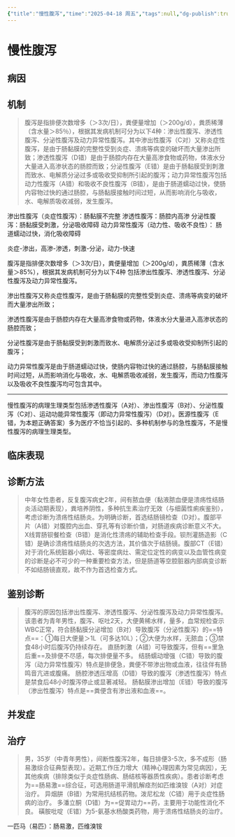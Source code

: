 ```yaml
---
{"title":"慢性腹泻","time":"2025-04-18 周五","tags":null,"dg-publish":true,"permalink":"/200 学习/208 内科学/第04篇 消化系统/第23章 慢性腹泻/慢性腹泻/","dgPassFrontmatter":true,"created":"2025-04-18T13:12:59.734+08:00","updated":"2025-04-18T13:19:57.977+08:00"}
---
```


# 慢性腹泻
## 病因
## 机制
> 腹泻是指排便次数增多（＞3次/日），粪便量增加（＞200g/d），粪质稀薄（含水量＞85％），根据其发病机制可分为以下4种：渗出性腹泻、渗透性腹泻、分泌性腹泻及动力异常性腹泻。其中渗出性腹泻（C对）又称炎症性腹泻，是由于肠黏膜的完整性受到炎症、溃疡等病变的破坏而大量渗出所致；渗透性腹泻（D错）是由于肠腔内存在大量高渗食物或药物，体液水分大量进入高渗状态的肠腔而致；分泌性腹泻（E错）是由于肠黏膜受到刺激而致水、电解质分泌过多或吸收受抑制所引起的腹泻；动力异常性腹泻包括动力性腹泻（A错）和吸收不良性腹泻（B错），是由于肠道蠕动过快，使肠内容物过快的通过肠腔，与肠黏膜接触时间过短，从而影响消化与吸收，水、电解质吸收减弱，发生腹泻。

渗出性腹泻（炎症性腹泻）：肠黏膜不完整
渗透性腹泻：肠腔内高渗
分泌性腹泻：肠黏膜受刺激，分泌吸收障碍
动力异常性腹泻（动力性、吸收不良性）：
肠道蠕动过快，消化吸收障碍

炎症-渗出，高渗-渗透，刺激-分泌，动力-快速

腹泻是指排便次数增多（＞3次/日），粪便量增加（＞200g/d），粪质稀薄（含水量＞85%），根据其发病机制可分为以下4种
包括渗出性腹泻、渗透性腹泻、分泌性腹泻及动力异常性腹泻。


渗出性腹泻又称炎症性腹泻，是由于肠黏膜的完整性受到炎症、溃疡等病变的破坏而大量渗出所致；

渗透性腹泻是由于肠腔内存在大量高渗食物或药物，体液水分大量进入高渗状态的肠腔而致；

分泌性腹泻是由于肠黏膜受到刺激而致水、电解质分泌过多或吸收受抑制所引起的腹泻；

动力异常性腹泻是由于肠道蠕动过快，使肠内容物过快的通过肠腔，与肠黏膜接触时间过短，从而影响消化与吸收，水、电解质吸收减弱，发生腹泻，而动力性腹泻以及吸收不良性腹泻均可包含其中。
***
慢性腹泻的病理生理类型包括渗透性腹泻（A对）、渗出性腹泻（B对）、分泌性腹泻（C对）、运动功能异常性腹泻（即动力异常性腹泻）（D对）。医源性腹泻（E错，为本题正确答案）多为医疗不恰当引起的、多种机制参与的急性腹泻，不是慢性腹泻的病理生理类型。
## 临床表现
## 诊断方法
> 中年女性患者，反复腹泻病史2年，间有脓血便（黏液脓血便是溃疡性结肠炎活动期表现），粪培养阴性，多种抗生素治疗无效（与细菌性痢疾鉴别），考虑诊断为溃疡性结肠炎。为明确诊断，首选结肠镜检查（D对）。腹部平片（A错）对腹腔内出血、穿孔等有诊断价值，对肠道疾病诊断意义不大。X线胃肠钡餐检查（B错）是消化性溃疡的辅助检查手段。钡剂灌肠造影（C错）是确诊溃疡性结肠炎的次选方法，其价值次于结肠镜。腹部CT（E错）对于消化系统脏器小病灶、等密度病灶、需定位定性的病变以及血管性病变的诊断是必不可少的一种重要检查方法，但是肠道等空腔脏器内部病变诊断不如结肠镜直观，故不作为首选检查方式。
## 鉴别诊断
> 腹泻的原因包括渗出性腹泻、渗透性腹泻、分泌性腹泻及动力异常性腹泻。该患者为青年男性，腹泻、呕吐2天，大便黄稀水样，量多，血常规检查示WBC正常，符合肠黏膜分泌增加（B对）导致腹泻（分泌性腹泻）的==特点==：①每日大便量＞1L（可多达10L）；②大便为水样，无脓血；③禁食48小时后腹泻仍持续存在。
> 直肠刺激（A错）可导致腹泻，但有==里急后重==及排便不尽感，每次排便量不多。
> 结肠蠕动增强（C错）导致的腹泻（动力异常性腹泻）特点是排便急，粪便不带渗出物或血液，往往伴有肠鸣音亢进或腹痛。
> 肠腔渗透压增高（D错）导致的腹泻（渗透性腹泻）特点是禁食后48小时腹泻停止或显著减轻。
> 肠黏膜渗出增加（E错）导致的腹泻（渗出性腹泻）特点是==粪便含有渗出液和血液==。


## 并发症
## 治疗
> 男，35岁（中青年男性），间断性腹泻2年，每日排便3-5次，多不成形（肠易激综合征典型表现）。近期工作压力增大（精神心理因素为常见病因），无其他疾病（排除类似于炎症性肠病、肠结核等器质性疾病）。患者诊断考虑为==肠易激==综合征，可选用肠道平滑肌解痉剂如匹维溴铵（A对）对症治疗。
> 异烟肼（B错）为常用抗结核药物。泼尼松龙（C错）用于炎症性肠病的治疗。
> 多潘立酮（D错）为==促胃动力==药，主要用于功能性消化不良。
> 磺胺吡啶（E错）为5-氨基水杨酸类药物，用于溃疡性结肠炎的治疗。

一匹马（易匹）：肠易激，匹维溴铵















































































































































































































































































































































































































































